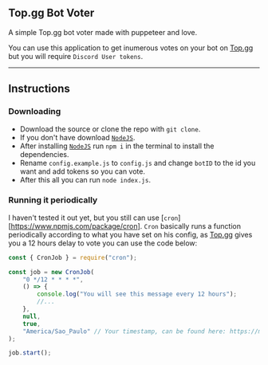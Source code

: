 ## Top.gg Bot Voter

A simple Top.gg bot voter made with puppeteer and love.

You can use this application to get inumerous votes on your bot on [Top.gg](https://top.gg) but you will require `Discord User tokens`.

<hr></hr>

## Instructions
### Downloading

- Download the source or clone the repo with `git clone`.
- If you don't have download [`NodeJS`](https://nodejs.org).
- After installing [`NodeJS`](https://nodejs.org) run `npm i` in the terminal to install the dependencies.
- Rename `config.example.js` to `config.js` and change `botID` to the id you want and add tokens so you can vote.
- After this all you can run `node index.js`.

### Running it periodically

I haven't tested it out yet, but you still can use [`cron`][https://www.npmjs.com/package/cron]. `Cron` basically runs a function periodically according to what you have set on his config, as [Top.gg](https://top.gg) gives you a 12 hours delay to vote you can use the code below:

```javascript
const { CronJob } = require("cron");

const job = new CronJob(
    "0 */12 * * * *",
    () => {
        console.log("You will see this message every 12 hours");
        //...
    },
    null,
    true,
    "America/Sao_Paulo" // Your timestamp, can be found here: https://momentjs.com/timezone/
);

job.start();
```
